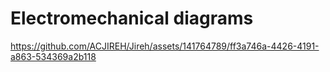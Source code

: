 Electromechanical diagrams
====
https://github.com/ACJIREH/Jireh/assets/141764789/ff3a746a-4426-4191-a863-534369a2b118
